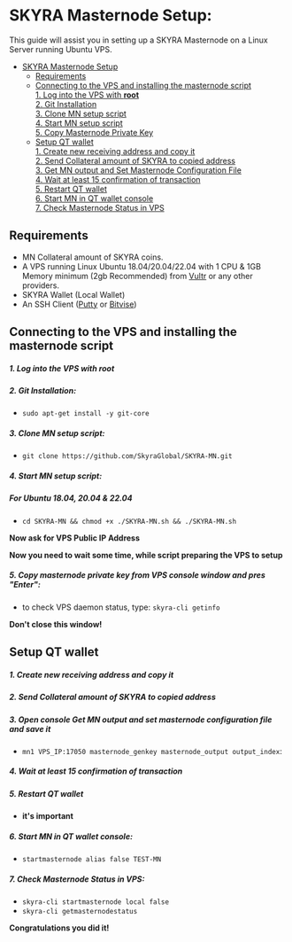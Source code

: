 # SKYRA Masternode Setup:
This guide will assist you in setting up a SKYRA Masternode on a Linux Server running Ubuntu VPS.

- [SKYRA Masternode Setup](#SKYRA-masternode-setup)  
  	* [Requirements](#requirements) 
  * [Connecting to the VPS and installing the masternode script](#Connecting-to-the-VPS-and-installing-the-masternode-script)  
         [1. Log into the VPS with **root**](#1-log-into-the-vps-with-root)  
         [2. Git Installation](#2-git-installation)  
         [3. Clone MN setup script](#3-clone-mn-setup-script)  
         [4. Start MN setup script](#4-start-mn-setup-script)  
         [5. Copy Masternode Private Key](#5-copy-masternode-private-key-from-vps-console-window-and-pres-enter)
  * [Setup QT wallet](#setup-qt-wallet)  
         [1. Create new receiving address and copy it](#1-create-new-receiving-address-and-copy-it)  
	 [2. Send Collateral amount of SKYRA to copied address](#2-send-collateral-amount-of-SKYRA-to-copied-address)  
	 [3. Get MN output and Set Masternode Configuration File](#3-open-console-get-mn-output-and-set-masternode-configuration-file-and-save-it)  
	 [4. Wait at least 15 confirmation of transaction](#4-wait-at-least-15-confirmation-of-transaction)  
         [5. Restart QT wallet](#5-restart-qt-wallet)  
         [6. Start MN in QT wallet console](#6-start-mn-in-qt-wallet-console)  
	 [7. Check Masternode Status in VPS](#7-check-masternode-status-in-vps)  

## Requirements
- MN Collateral amount of SKYRA coins.
- A VPS running Linux Ubuntu 18.04/20.04/22.04 with 1 CPU & 1GB Memory minimum (2gb Recommended) from [Vultr](https://www.vultr.com/?ref=8622028) or any other providers.
- SKYRA Wallet (Local Wallet)
- An SSH Client (<a href="https://www.putty.org/" target="_blank">Putty</a> or <a href="https://dl.bitvise.com/BvSshClient-Inst.exe" target="_blank">Bitvise</a>)


## Connecting to the VPS and installing the masternode script

##### 1. Log into the VPS with **root**  

##### 2. Git Installation:  
- ```sudo apt-get install -y git-core```  

##### 3. Clone MN setup script: 
- ```git clone https://github.com/SkyraGlobal/SKYRA-MN.git```  

##### 4. Start MN setup script: 
##### For Ubuntu 18.04, 20.04 & 22.04
- ```cd SKYRA-MN && chmod +x ./SKYRA-MN.sh && ./SKYRA-MN.sh```
   
**Now ask for VPS Public IP Address** 

**Now you need to wait some time, while script preparing the VPS to setup**  
##### 5. Copy masternode private key from VPS console window and pres "Enter":


- to check VPS daemon status, type: ```skyra-cli getinfo```

**Don't close this window!** 	

## Setup QT wallet
##### 1. Create new receiving address and copy it

##### 2. Send Collateral amount of SKYRA to copied address

##### 3. Open console Get MN output and set masternode configuration file and save it
- ```mn1 VPS_IP:17050 masternode_genkey masternode_output output_index```:

##### 4. Wait at least 15 confirmation of transaction

##### 5. Restart QT wallet  
- **it's important**

##### 6. Start MN in QT wallet console:
- ```startmasternode alias false TEST-MN```

##### 7. Check Masternode Status in VPS:
- ```skyra-cli startmasternode local false``` 
- ```skyra-cli getmasternodestatus```  

**Сongratulations you did it!**